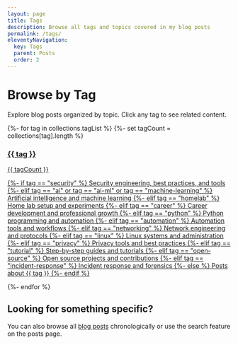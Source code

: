 ```yaml
---
layout: page
title: Tags
description: Browse all tags and topics covered in my blog posts
permalink: /tags/
eleventyNavigation:
  key: Tags
  parent: Posts
  order: 2
---
```


# Browse by Tag

<div class="prose prose-lg prose-gray dark:prose-invert lg:prose-xl max-w-none mb-8">
  <p class="text-gray-600 dark:text-gray-400">
    Explore blog posts organized by topic. Click any tag to see related content.
  </p>
</div>

<div class="grid grid-cols-1 md:grid-cols-2 lg:grid-cols-3 gap-4">
  {%- for tag in collections.tagList %}
  {%- set tagCount = collections[tag].length %}
  <a href="/tags/{{ tag | slugify }}/" class="group block p-6 bg-gray-50 dark:bg-gray-800 rounded-lg hover:bg-gray-100 dark:hover:bg-gray-700 transition-all duration-200 hover:shadow-md">
    <div class="flex items-center justify-between mb-2">
      <h3 class="text-lg font-semibold text-gray-900 dark:text-gray-100 group-hover:text-primary-600 dark:group-hover:text-primary-400">
        {{ tag }}
      </h3>
      <span class="inline-flex items-center justify-center w-8 h-8 text-sm font-medium text-gray-600 dark:text-gray-400 bg-gray-200 dark:bg-gray-700 rounded-full">
        {{ tagCount }}
      </span>
    </div>
    <p class="text-sm text-gray-600 dark:text-gray-400">
      {%- if tag == "security" %}
        Security engineering, best practices, and tools
      {%- elif tag == "ai" or tag == "ai-ml" or tag == "machine-learning" %}
        Artificial intelligence and machine learning
      {%- elif tag == "homelab" %}
        Home lab setup and experiments
      {%- elif tag == "career" %}
        Career development and professional growth
      {%- elif tag == "python" %}
        Python programming and automation
      {%- elif tag == "automation" %}
        Automation tools and workflows
      {%- elif tag == "networking" %}
        Network engineering and protocols
      {%- elif tag == "linux" %}
        Linux systems and administration
      {%- elif tag == "privacy" %}
        Privacy tools and best practices
      {%- elif tag == "tutorial" %}
        Step-by-step guides and tutorials
      {%- elif tag == "open-source" %}
        Open source projects and contributions
      {%- elif tag == "incident-response" %}
        Incident response and forensics
      {%- else %}
        Posts about {{ tag }}
      {%- endif %}
    </p>
  </a>
  {%- endfor %}
</div>

<div class="mt-12 p-6 bg-primary-50 dark:bg-primary-900/20 rounded-lg">
  <h2 class="text-xl font-semibold mb-2">Looking for something specific?</h2>
  <p class="text-gray-700 dark:text-gray-300 mb-4">
    You can also browse all <a href="/posts/" class="text-primary-600 dark:text-primary-400 hover:underline">blog posts</a> chronologically or use the search feature on the posts page.
  </p>
</div>